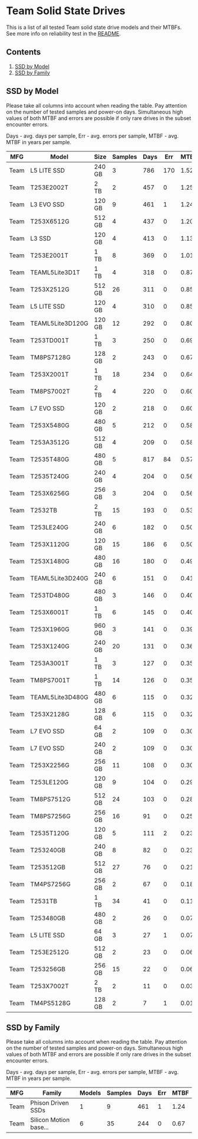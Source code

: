 Team Solid State Drives
=======================

This is a list of all tested Team solid state drive models and their MTBFs. See
more info on reliability test in the [README](https://github.com/linuxhw/SMART).

Contents
--------

1. [ SSD by Model  ](#ssd-by-model)
2. [ SSD by Family ](#ssd-by-family)

SSD by Model
------------

Please take all columns into account when reading the table. Pay attention on the
number of tested samples and power-on days. Simultaneous high values of both MTBF
and errors are possible if only rare drives in the subset encounter errors.

Days - avg. days per sample,
Err  - avg. errors per sample,
MTBF - avg. MTBF in years per sample.

| MFG       | Model              | Size   | Samples | Days  | Err   | MTBF |
|-----------|--------------------|--------|---------|-------|-------|------|
| Team      | L5 LITE SSD        | 240 GB | 3       | 786   | 170   | 1.52   |
| Team      | T253E2002T         | 2 TB   | 2       | 457   | 0     | 1.25   |
| Team      | L3 EVO SSD         | 120 GB | 9       | 461   | 1     | 1.24   |
| Team      | T253X6512G         | 512 GB | 4       | 437   | 0     | 1.20   |
| Team      | L3 SSD             | 120 GB | 4       | 413   | 0     | 1.13   |
| Team      | T253E2001T         | 1 TB   | 8       | 369   | 0     | 1.01   |
| Team      | TEAML5Lite3D1T     | 1 TB   | 4       | 318   | 0     | 0.87   |
| Team      | T253X2512G         | 512 GB | 26      | 311   | 0     | 0.85   |
| Team      | L5 LITE SSD        | 120 GB | 4       | 310   | 0     | 0.85   |
| Team      | TEAML5Lite3D120G   | 120 GB | 12      | 292   | 0     | 0.80   |
| Team      | T253TD001T         | 1 TB   | 3       | 250   | 0     | 0.69   |
| Team      | TM8PS7128G         | 128 GB | 2       | 243   | 0     | 0.67   |
| Team      | T253X2001T         | 1 TB   | 18      | 234   | 0     | 0.64   |
| Team      | TM8PS7002T         | 2 TB   | 4       | 220   | 0     | 0.60   |
| Team      | L7 EVO SSD         | 120 GB | 2       | 218   | 0     | 0.60   |
| Team      | T253X5480G         | 480 GB | 5       | 212   | 0     | 0.58   |
| Team      | T253A3512G         | 512 GB | 4       | 209   | 0     | 0.58   |
| Team      | T2535T480G         | 480 GB | 5       | 817   | 84    | 0.57   |
| Team      | T2535T240G         | 240 GB | 4       | 204   | 0     | 0.56   |
| Team      | T253X6256G         | 256 GB | 3       | 204   | 0     | 0.56   |
| Team      | T2532TB            | 2 TB   | 15      | 193   | 0     | 0.53   |
| Team      | T253LE240G         | 240 GB | 6       | 182   | 0     | 0.50   |
| Team      | T253X1120G         | 120 GB | 15      | 186   | 6     | 0.50   |
| Team      | T253X1480G         | 480 GB | 16      | 180   | 0     | 0.49   |
| Team      | TEAML5Lite3D240G   | 240 GB | 6       | 151   | 0     | 0.41   |
| Team      | T253TD480G         | 480 GB | 3       | 146   | 0     | 0.40   |
| Team      | T253X6001T         | 1 TB   | 6       | 145   | 0     | 0.40   |
| Team      | T253X1960G         | 960 GB | 3       | 141   | 0     | 0.39   |
| Team      | T253X1240G         | 240 GB | 20      | 131   | 0     | 0.36   |
| Team      | T253A3001T         | 1 TB   | 3       | 127   | 0     | 0.35   |
| Team      | TM8PS7001T         | 1 TB   | 14      | 126   | 0     | 0.35   |
| Team      | TEAML5Lite3D480G   | 480 GB | 6       | 115   | 0     | 0.32   |
| Team      | T253X2128G         | 128 GB | 6       | 115   | 0     | 0.32   |
| Team      | L7 EVO SSD         | 64 GB  | 2       | 109   | 0     | 0.30   |
| Team      | L7 EVO SSD         | 240 GB | 2       | 109   | 0     | 0.30   |
| Team      | T253X2256G         | 256 GB | 11      | 108   | 0     | 0.30   |
| Team      | T253LE120G         | 120 GB | 9       | 104   | 0     | 0.29   |
| Team      | TM8PS7512G         | 512 GB | 24      | 103   | 0     | 0.28   |
| Team      | TM8PS7256G         | 256 GB | 16      | 91    | 0     | 0.25   |
| Team      | T2535T120G         | 120 GB | 5       | 111   | 2     | 0.23   |
| Team      | T253240GB          | 240 GB | 8       | 82    | 0     | 0.23   |
| Team      | T253512GB          | 512 GB | 27      | 76    | 0     | 0.21   |
| Team      | TM4PS7256G         | 256 GB | 2       | 67    | 0     | 0.18   |
| Team      | T2531TB            | 1 TB   | 34      | 41    | 0     | 0.11   |
| Team      | T253480GB          | 480 GB | 2       | 26    | 0     | 0.07   |
| Team      | L5 LITE SSD        | 64 GB  | 3       | 27    | 1     | 0.07   |
| Team      | T253E2512G         | 512 GB | 2       | 23    | 0     | 0.06   |
| Team      | T253256GB          | 256 GB | 15      | 22    | 0     | 0.06   |
| Team      | T253X7002T         | 2 TB   | 2       | 11    | 0     | 0.03   |
| Team      | TM4PS5128G         | 128 GB | 2       | 7     | 1     | 0.01   |

SSD by Family
-------------

Please take all columns into account when reading the table. Pay attention on the
number of tested samples and power-on days. Simultaneous high values of both MTBF
and errors are possible if only rare drives in the subset encounter errors.

Days - avg. days per sample,
Err  - avg. errors per sample,
MTBF - avg. MTBF in years per sample.

| MFG       | Family                 | Models | Samples | Days  | Err   | MTBF |
|-----------|------------------------|--------|---------|-------|-------|------|
| Team      | Phison Driven SSDs     | 1      | 9       | 461   | 1     | 1.24   |
| Team      | Silicon Motion base... | 6      | 35      | 244   | 0     | 0.67   |
